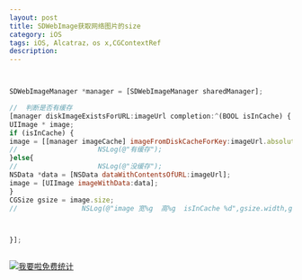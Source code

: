 ```yaml
---
layout: post
title: SDWebImage获取网络图片的size
category: iOS
tags: iOS, Alcatraz，os x,CGContextRef
description:
---
```



```javascript


SDWebImageManager *manager = [SDWebImageManager sharedManager];

//  判断是否有缓存
[manager diskImageExistsForURL:imageUrl completion:^(BOOL isInCache) {
UIImage * image;
if (isInCache) {
image = [[manager imageCache] imageFromDiskCacheForKey:imageUrl.absoluteString];
//                    NSLog(@"有缓存");
}else{
//                    NSLog(@"没缓存");
NSData *data = [NSData dataWithContentsOfURL:imageUrl];
image = [UIImage imageWithData:data];
}
CGSize gsize = image.size;
//                NSLog(@"image 宽%g  高%g  isInCache %d",gsize.width,gsize.height,isInCache);



}];



```









<script language="javascript" type="text/javascript" src="//js.users.51.la/19176892.js"></script>
<noscript><a href="//www.51.la/?19176892" target="_blank"><img alt="&#x6211;&#x8981;&#x5566;&#x514D;&#x8D39;&#x7EDF;&#x8BA1;" src="//img.users.51.la/19176892.asp" style="border:none" /></a></noscript>


